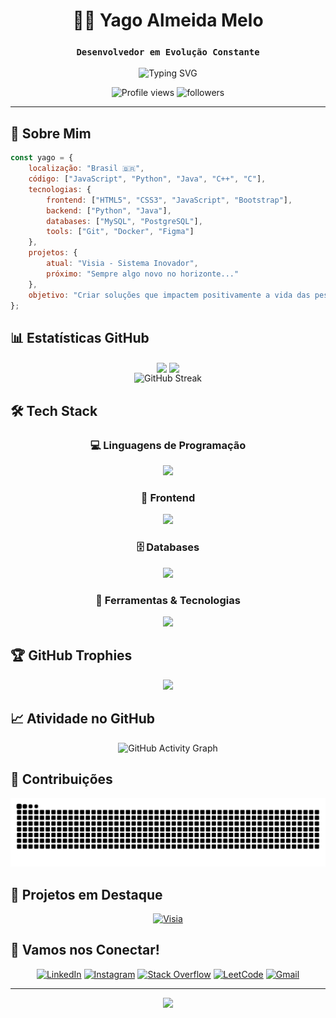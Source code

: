 <div align="center">

# 👨‍💻 Yago Almeida Melo

### `Desenvolvedor em Evolução Constante`

<img src="https://readme-typing-svg.demolab.com?font=Fira+Code&duration=1000&pause=0&color=58A6FF&center=true&vCenter=true&multiline=true&width=600&height=100&lines=Keep,;Calm;and+CODE!!!" alt="Typing SVG" />


<p align="center">
  <img src="https://komarev.com/ghpvc/?username=yago-almeida-melo&label=Visitantes&color=58A6FF&style=for-the-badge" alt="Profile views" />
  <img src="https://img.shields.io/github/followers/yago-almeida-melo?label=Seguidores&style=for-the-badge&color=58A6FF" alt="followers" />
</p>

</div>

---

## 🚀 Sobre Mim

```javascript
const yago = {
    localização: "Brasil 🇧🇷",
    código: ["JavaScript", "Python", "Java", "C++", "C"],
    tecnologias: {
        frontend: ["HTML5", "CSS3", "JavaScript", "Bootstrap"],
        backend: ["Python", "Java"],
        databases: ["MySQL", "PostgreSQL"],
        tools: ["Git", "Docker", "Figma"]
    },
    projetos: {
        atual: "Visia - Sistema Inovador",
        próximo: "Sempre algo novo no horizonte..."
    },
    objetivo: "Criar soluções que impactem positivamente a vida das pessoas"
};
```


## 📊 Estatísticas GitHub

<div align="center">
  <img height=200 align="center" src="https://github-readme-stats.vercel.app/api?username=yago-almeida-melo&theme=github_dark" />

  <img height="180em" align="center" src="https://github-readme-stats.vercel.app/api/top-langs/?username=yago-almeida-melo&layout=compact&langs_count=8&theme=github_dark&hide_border=true&bg_color=0D1117"/>
</div>

<div align="center">
  <img src="https://github-readme-streak-stats.herokuapp.com/?user=yago-almeida-melo&theme=github-dark-blue&hide_border=true&background=0D1117" alt="GitHub Streak" />
</div>

## 🛠️ Tech Stack

<div align="center">

### 💻 Linguagens de Programação
<img src="https://skillicons.dev/icons?i=c,cpp,java,python,javascript&theme=dark" />

### 🎨 Frontend
<img src="https://skillicons.dev/icons?i=html,css,bootstrap&theme=dark" />

### 🗄️ Databases
<img src="https://skillicons.dev/icons?i=mysql,postgresql&theme=dark" />

### 🔧 Ferramentas & Tecnologias
<img src="https://skillicons.dev/icons?i=git,docker,figma,vscode&theme=dark" />

</div>

## 🏆 GitHub Trophies

<div align="center">
  <img src="https://github-profile-trophy.vercel.app/?username=yago-almeida-melo&theme=discord&no-frame=true&no-bg=false&margin-w=4&row=1" />
</div>

## 📈 Atividade no GitHub

<div align="center">
  
![GitHub Activity Graph](https://github-readme-activity-graph.vercel.app/graph?username=yago-almeida-melo&theme=github-compact&hide_border=true&bg_color=0D1117&color=58A6FF&line=58A6FF&point=FFFFFF)

</div>

## 🐍 Contribuições

<div align="center">
  
![Snake animation](https://raw.githubusercontent.com/yago-almeida-melo/yago-almeida-melo/output/github-contribution-grid-snake-dark.svg)

</div>

## 🎯 Projetos em Destaque

<div align="center">
  
[![Visia](https://github-readme-stats.vercel.app/api/pin/?username=yago-almeida-melo&repo=LDDM_2025-1_G1&theme=github_dark&hide_border=true&bg_color=0D1117)](https://github.com/yago-almeida-melo/LDDM_2025-1_G1)

</div>

## 🤝 Vamos nos Conectar!

<div align="center">

[![LinkedIn](https://img.shields.io/badge/LinkedIn-0077B5?style=for-the-badge&logo=linkedin&logoColor=white)](https://linkedin.com/in/yago-almeida-melo)
[![Instagram](https://img.shields.io/badge/Instagram-E4405F?style=for-the-badge&logo=instagram&logoColor=white)](https://instagram.com/yago_almeid4)
[![Stack Overflow](https://img.shields.io/badge/Stack_Overflow-FE7A16?style=for-the-badge&logo=stack-overflow&logoColor=white)](https://stackoverflow.com/users/yago-almeida)
[![LeetCode](https://img.shields.io/badge/LeetCode-000000?style=for-the-badge&logo=LeetCode&logoColor=#d16c06)](https://www.leetcode.com/yago_almeida)
[![Gmail](https://img.shields.io/badge/Gmail-D14836?style=for-the-badge&logo=gmail&logoColor=white)](mailto:yagoalmeidamelo27102004@gmail.com)

</div>

---

<div align="center">



<img src="https://capsule-render.vercel.app/api?type=waving&color=58A6FF&height=120&section=footer"/>

</div>